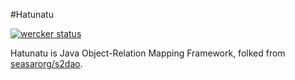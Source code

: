 #Hatunatu

[![wercker status](https://app.wercker.com/status/1147c07dfc32e6286c59314841e0ea8f/m "wercker status")](https://app.wercker.com/project/bykey/1147c07dfc32e6286c59314841e0ea8f)

Hatunatu is Java Object-Relation Mapping Framework, folked from [seasarorg/s2dao](https://github.com/seasarorg/s2dao).
